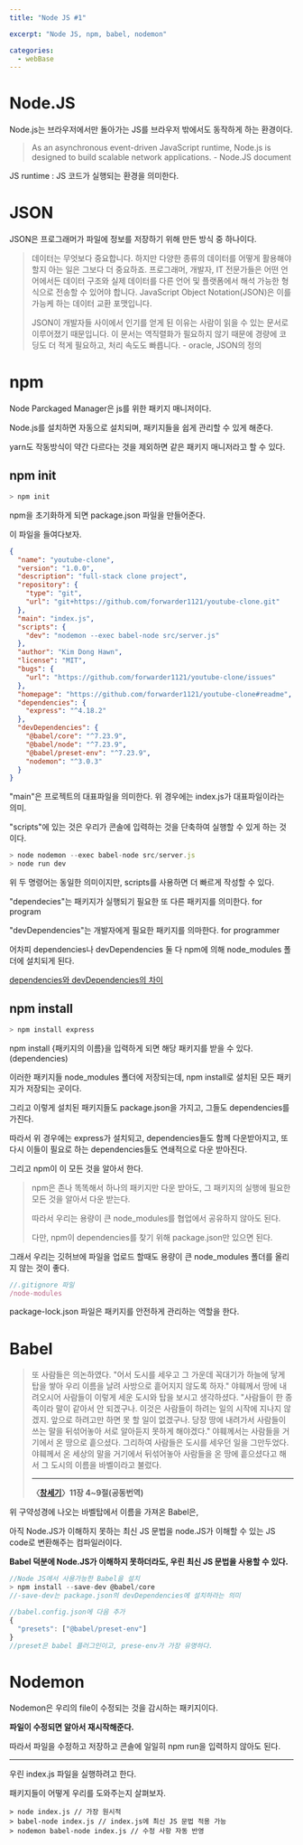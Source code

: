 ```yaml
---
title: "Node JS #1"

excerpt: "Node JS, npm, babel, nodemon"

categories:
  - webBase
---
```


# Node.JS

Node.js는 브라우저에서만 돌아가는 JS를 브라우저 밖에서도 동작하게 하는 환경이다.

> As an asynchronous event-driven JavaScript runtime, Node.js is designed to build scalable network applications. - Node.JS document

JS runtime : JS 코드가 실행되는 환경을 의미한다.

# JSON

JSON은 프로그래머가 파일에 정보를 저장하기 위해 만든 방식 중 하나이다.

> 데이터는 무엇보다 중요합니다. 하지만 다양한 종류의 데이터를 어떻게 활용해야 할지 아는 일은 그보다 더 중요하죠. 프로그래머, 개발자, IT 전문가들은 어떤 언어에서든 데이터 구조와 실제 데이터를 다른 언어 및 플랫폼에서 해석 가능한 형식으로 전송할 수 있어야 합니다. JavaScript Object Notation(JSON)은 이를 가능케 하는 데이터 교환 포맷입니다.
>
> JSON이 개발자들 사이에서 인기를 얻게 된 이유는 사람이 읽을 수 있는 문서로 이루어졌기 때문입니다. 이 문서는 역직렬화가 필요하지 않기 때문에 경량에 코딩도 더 적게 필요하고, 처리 속도도 빠릅니다. - oracle, JSON의 정의

# npm

Node Parckaged Manager은 js를 위한 패키지 매니저이다.

Node.js를 설치하면 자동으로 설치되며, 패키지들을 쉽게 관리할 수 있게 해준다.

yarn도 작동방식이 약간 다르다는 것을 제외하면 같은 패키지 매니저라고 할 수 있다.

## npm init

```js
> npm init
```

npm을 초기화하게 되면 package.json 파일을 만들어준다.

이 파일을 들여다보자.

```json
{
  "name": "youtube-clone",
  "version": "1.0.0",
  "description": "full-stack clone project",
  "repository": {
    "type": "git",
    "url": "git+https://github.com/forwarder1121/youtube-clone.git"
  },
  "main": "index.js",
  "scripts": {
    "dev": "nodemon --exec babel-node src/server.js"
  },
  "author": "Kim Dong Hawn",
  "license": "MIT",
  "bugs": {
    "url": "https://github.com/forwarder1121/youtube-clone/issues"
  },
  "homepage": "https://github.com/forwarder1121/youtube-clone#readme",
  "dependencies": {
    "express": "^4.18.2"
  },
  "devDependencies": {
    "@babel/core": "^7.23.9",
    "@babel/node": "^7.23.9",
    "@babel/preset-env": "^7.23.9",
    "nodemon": "^3.0.3"
  }
}
```

"main"은 프로젝트의 대표파일을 의미한다. 위 경우에는 index.js가 대표파일이라는 의미.

"scripts"에 있는 것은 우리가 콘솔에 입력하는 것을 단축하여 실행할 수 있게 하는 것이다.

```js
> node nodemon --exec babel-node src/server.js
> node run dev
```

위 두 명령어는 동일한 의미이지만, scripts를 사용하면 더 빠르게 작성할 수 있다.

"dependecies"는 패키지가 실행되기 필요한 또 다른 패키지를 의미한다. for program

"devDependencies"는 개발자에게 필요한 패키지를 의마한다. for programmer

어차피 dependencies나 devDependencies 둘 다 npm에 의해 node_modules 폴더에 설치되게 된다.

[dependencies와 devDependencies의 차이](https://despiteallthat.tistory.com/207#:~:text=dependencies%EC%9D%98%20%EA%B2%BD%EC%9A%B0%20%EC%95%A0%ED%94%8C%EB%A6%AC%EC%BC%80%EC%9D%B4%EC%85%98%EA%B3%BC,%EC%9A%A9%20%EB%9D%BC%EC%9D%B4%EB%B8%8C%EB%9F%AC%EB%A6%AC%EB%A5%BC%20%EC%84%A4%EC%B9%98%ED%95%A9%EB%8B%88%EB%8B%A4.)

## npm install

```js
> npm install express
```

npm install {패키지의 이름}을 입력하게 되면 해당 패키지를 받을 수 있다. (dependencies)

이러한 패키지들 node_modules 폴더에 저장되는데, npm install로 설치된 모든 패키지가 저장되는 곳이다.

그리고 이렇게 설치된 패키지들도 package.json을 가지고, 그들도 dependencies를 가진다.

따라서 위 경우에는 express가 설치되고, dependencies들도 함께 다운받아지고, 또 다시 이들이 필요로 하는 dependencies들도 연쇄적으로 다운 받아진다.

그리고 npm이 이 모든 것을 알아서 한다.

> npm은 존나 똑똑해서 하나의 패키지만 다운 받아도, 그 패키지의 실행에 필요한 모든 것을 알아서 다운 받는다.
>
> 따라서 우리는 용량이 큰 node_modules를 협업에서 공유하지 않아도 된다.
>
> 다만, npm이 dependencies를 찾기 위해 package.json만 있으면 된다.

그래서 우리는 깃허브에 파일을 업로드 할때도 용량이 큰 node_modules 폴더를 올리지 않는 것이 좋다.

```js
//.gitignore 파일
/node-modules
```

package-lock.json 파일은 패키지를 안전하게 관리하는 역할을 한다.

# Babel

> 또 사람들은 의논하였다. "어서 도시를 세우고 그 가운데 꼭대기가 하늘에 닿게 탑을 쌓아 우리 이름을 날려 사방으로 흩어지지 않도록 하자."
> 야훼께서 땅에 내려오시어 사람들이 이렇게 세운 도시와 탑을 보시고 생각하셨다.
> "사람들이 한 종족이라 말이 같아서 안 되겠구나. 이것은 사람들이 하려는 일의 시작에 지나지 않겠지. 앞으로 하려고만 하면 못 할 일이 없겠구나. 당장 땅에 내려가서 사람들이 쓰는 말을 뒤섞어놓아 서로 알아듣지 못하게 해야겠다."
> 야훼께서는 사람들을 거기에서 온 땅으로 흩으셨다. 그리하여 사람들은 도시를 세우던 일을 그만두었다. 야훼께서 온 세상의 말을 거기에서 뒤섞어놓아 사람들을 온 땅에 흩으셨다고 해서 그 도시의 이름을 바벨이라고 불렀다.
>
> ---
>
> **〈[창세기](https://namu.wiki/w/창세기)〉11장 4~9절(공동번역)**

위 구약성경에 나오는 바벨탑에서 이름을 가져온 Babel은,

아직 Node.JS가 이해하지 못하는 최신 JS 문법을 node.JS가 이해할 수 있는 JS code로 변환해주는 컴파일러이다.

**Babel 덕분에 Node.JS가 이해하지 못하더라도, 우린 최신 JS 문법을 사용할 수 있다.**

```js
//Node JS에서 사용가능한 Babel을 설치
> npm install --save-dev @babel/core
//-save-dev는 package.json의 devDependencies에 설치하라는 의미

//babel.config.json에 다음 추가
{
  "presets": ["@babel/preset-env"]
}
//preset은 babel 플러그인이고, prese-env가 가장 유명하다.
```

# Nodemon

Nodemon은 우리의 file이 수정되는 것을 감시하는 패키지이다.

**파일이 수정되면 알아서 재시작해준다.**

따라서 파일을 수정하고 저장하고 콘솔에 일일히 npm run을 입력하지 않아도 된다.

---

우린 index.js 파일을 실행하려고 한다.

패키지들이 어떻게 우리를 도와주는지 살펴보자.

```
> node index.js // 가장 원시적
> babel-node index.js // index.js에 최신 JS 문법 적용 가능
> nodemon babel-node index.js // 수정 사항 자동 반영
```
